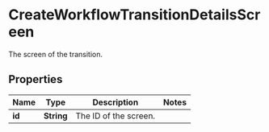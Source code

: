 

# CreateWorkflowTransitionDetailsScreen

The screen of the transition.

## Properties

| Name | Type | Description | Notes |
|------------ | ------------- | ------------- | -------------|
|**id** | **String** | The ID of the screen. |  |




